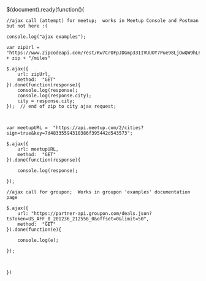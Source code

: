 $(document).ready(function(){
        
    
    //ajax call (attempt) for meetup;  works in Meetup Console and Postman but not here :(
    
    console.log("ajax examples");

    var zipUrl = "https://www.zipcodeapi.com/rest/Kw7CrOFpJDGmp331IVUUOY7Pue98LjOwQW9hLPGutnQSqTT8PO3DMbshpCpbWeIM/info.json/" + zip + "/miles"

    $.ajax({
        url: zipUrl,
        method:  "GET"
    }).done(function(response){
        console.log(response);
        console.log(response.city);
        city = response.city;
    });  // end of zip to city ajax request;



    var meetupURL =  "https://api.meetup.com/2/cities?sign=true&key=7d48335594310386f395442d543573";
    
    $.ajax({
        url: meetupURL,
        method:  "GET"
    }).done(function(response){
    
        console.log(response);
    
    });
    
    //ajax call for groupon;  Works in groupon 'examples' documentation page  
    
    $.ajax({
        url: "https://partner-api.groupon.com/deals.json?tsToken=US_AFF_0_201236_212556_0&offset=0&limit=50",
        method:  "GET"
    }).done(function(e){
    
        console.log(e);
     
    });
    
    
    
    })